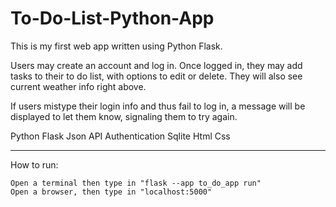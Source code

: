 # To-Do-List-Python-App

This is my first web app written using Python Flask.

Users may create an account and log in. Once logged in, they may add tasks to their to do list, with options to edit or delete. They will also see current weather info right above.

If users mistype their login info and thus fail to log in, a message will be displayed to let them know, signaling them to try again.

Python Flask Json API Authentication Sqlite Html Css
____________________________________________________________________________________________________________________

How to run:

    Open a terminal then type in "flask --app to_do_app run"
    Open a browser, then type in "localhost:5000"
